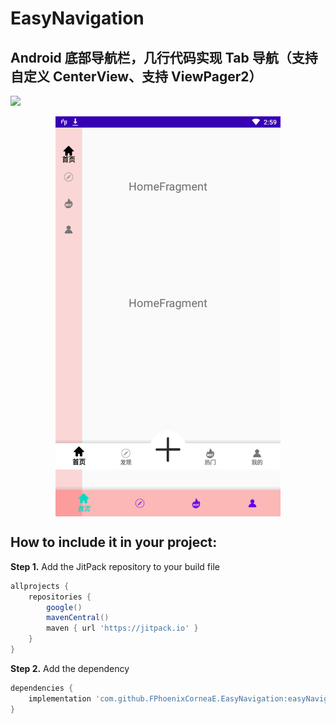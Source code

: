 # EasyNavigation
Android 底部导航栏，几行代码实现 Tab 导航（支持自定义 CenterView、支持 ViewPager2）
------------------------------------------------------------------------

[![](https://jitpack.io/v/FPhoenixCorneaE/EasyNavigation.svg)](https://jitpack.io/#FPhoenixCorneaE/EasyNavigation)

<div align="center">
    <img src="https://github.com/FPhoenixCorneaE/EasyNavigation/blob/master/images/pic_preview.png" width="360" align="top"/>
</div>

How to include it in your project:
--------------
**Step 1.** Add the JitPack repository to your build file
```groovy
allprojects {
	repositories {
        google()
        mavenCentral()
		maven { url 'https://jitpack.io' }
	}
}
```

**Step 2.** Add the dependency
```groovy
dependencies {
	implementation 'com.github.FPhoenixCorneaE.EasyNavigation:easyNavigation:$latest'
}
```

